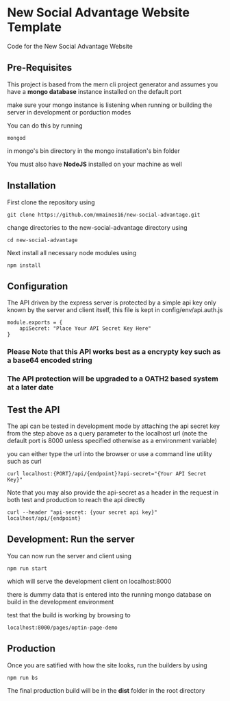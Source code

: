 # New Social Advantage Website Template
Code for the New Social Advantage Website

## Pre-Requisites
This project is based from the mern cli project generator and assumes you have a __mongo database__ instance installed
on the default port

make sure your mongo instance is listening when running or building the server in development or porduction modes

You can do this by running 
```
mongod
```
in mongo's bin directory in the mongo installation's bin folder


You must also have __NodeJS__ installed on your machine as well

## Installation
First clone the repository using 
``` 
git clone https://github.com/mmaines16/new-social-advantage.git 
``` 

change directories to the new-social-advantage directory using 

``` 
cd new-social-advantage 
```

Next install all necessary node modules using 

``` 
npm install  
```

## Configuration
The API driven by the express server is protected by a simple api key only known by the server and client itself,
this file is kept in config/env/api.auth.js

```
module.exports = {
    apiSecret: "Place Your API Secret Key Here"
}
```

### Please Note that this API works best as a encrypty key such as a base64 encoded string ###
### The API protection will be upgraded to a OATH2 based system at a later date ###

## Test the API
The api can be tested in development mode by attaching the api secret key from the step above as a query parameter 
to the localhost url (note the default port is 8000 unless specified otherwise as a environment variable)

you can either type the url into the browser or use a command line utility such as curl
```
curl localhost:{PORT}/api/{endpoint}?api-secret="{Your API Secret Key}"
```

Note that you may also provide the api-secret as a header in the request in both test and production to reach the api
directly

```
curl --header "api-secret: {your secret api key}" localhost/api/{endpoint}
```

## Development: Run the server

You can now run the server and client using 

```
npm run start
```

which will serve the development client on localhost:8000

there is dummy data that is entered into the running mongo database on build in the development environment

test that the build is working by browsing to 

``` 
localhost:8000/pages/optin-page-demo
```


## Production

Once you are satified with how the site looks, run the builders by using 

 ```
 npm run bs
 ```
 
 The final production build will be in the __dist__ folder in the root directory